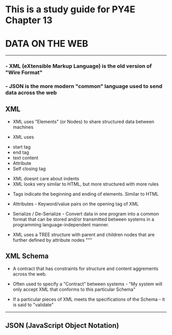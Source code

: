 # This is a study guide for PY4E Chapter 13

# DATA ON THE WEB
----

### - XML (eXtensible Markup Language) is the old version of "Wire Format"

### - JSON is the more modern "common" language used to send data across the web

## XML
- XML uses "Elements" (or Nodes) to share structured data between machines

- XML uses 
* start tag
* end tag
* text content
* Attribute
* Self closing tag

- XML doesnt care about indents
- XML looks very similar to HTML, but more structured with more rules
    
* Tags indicate the beginning and ending of elements. Similar to HTML

* Attributes - Keyword/value pairs on the opening tag of XML

* Serialize / De-Serialize - Convert data in one program into a common format that can be stored and/or transmitted between systems in a programming language-independent manner.

- XML uses a TREE structure with parent and children nodes that are further defined by attribute nodes
"""

## XML Schema

- A contract that has constraints for structure and content aggrements across the web.
    
- Often used to specify a "Contract" between systems - "My system will only accept XML that conforms to this particular Schema"

- If a particular pieces of XML meets the specifications of the Schema - it is said to "validate"


----

## JSON (JavaScript Object Notation)